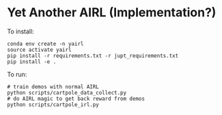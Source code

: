 # Yet Another AIRL (Implementation?)

To install:

```
conda env create -n yairl
source activate yairl
pip install -r requirements.txt -r jupt_requirements.txt
pip install -e .
```

To run:

```
# train demos with normal AIRL
python scripts/cartpole_data_collect.py
# do AIRL magic to get back reward from demos
python scripts/cartpole_irl.py
```
